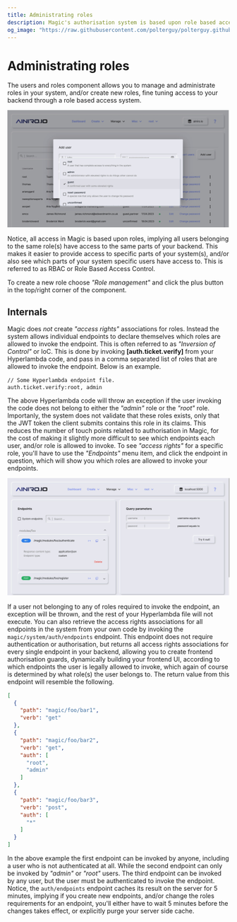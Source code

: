 ```yaml
---
title: Administrating roles
description: Magic's authorisation system is based upon role based access, where you grant access to some parts of your system based upon roles, for then to associate users with these roles somehow.
og_image: "https://raw.githubusercontent.com/polterguy/polterguy.github.io/master/images/auth.jpg"
---
```


# Administrating roles

The users and roles component allows you to manage and administrate roles in your system, and/or
create new roles, fine tuning access to your backend through a role based access system.

![Users in Magic](https://raw.githubusercontent.com/polterguy/polterguy.github.io/master/images/auth.jpg)

Notice, all access in Magic is based upon roles, implying all users belonging to the same role(s)
have access to the same parts of your backend. This makes it easier to provide access to specific parts
of your system(s), and/or also see which parts of your system specific users have access to. This is referred
to as RBAC or Role Based Access Control.

To create a new role choose _"Role management"_ and click the plus button in the top/right corner of the component.

## Internals

Magic does _not_ create _"access rights"_ associations for roles. Instead the system allows individual
endpoints to declare themselves which roles are allowed to invoke the endpoint. This is often referred to
as _"Inversion of Control"_ or IoC. This is done by invoking **[auth.ticket.verify]** from your Hyperlambda code,
and pass in a comma separated list of roles that are allowed to invoke the endpoint. Below is an example.

```
// Some Hyperlambda endpoint file.
auth.ticket.verify:root, admin
```

The above Hyperlambda code will throw an exception if the user invoking the code does not belong
to either the _"admin"_ role or the _"root"_ role. Importanly, the system does not validate that
these roles exists, only that the JWT token the client submits contains this role in its claims.
This reduces the number of touch points related to authorisation in Magic, for the cost of making
it slightly more difficult to see which endpoints each user, and/or role is allowed to invoke.
To see _"access rights"_ for a specific role, you'll have to use the _"Endpoints"_ menu item,
and click the endpoint in question, which will show you which roles are allowed to invoke your
endpoints.

![Authorisation in Hyperlambda endpoints](https://raw.githubusercontent.com/polterguy/polterguy.github.io/master/images/endpoints.jpg)

If a user not belonging to any of roles required to invoke the endpoint, an exception will be thrown, and the rest
of your Hyperlambda file will not execute. You can also retrieve the access rights associations
for all endpoints in the system from your own code by invoking the `magic/system/auth/endpoints`
endpoint. This endpoint does not require authentication or authorisation, but returns all
access rights associations for every single endpoint in your backend, allowing you to create
frontend authorisation guards, dynamically building your frontend UI, according to which
endpoints the user is legally allowed to invoke, which again of course is determined by
what role(s) the user belongs to. The return value from this endpoint will resemble the following.

```json
[
  {
    "path": "magic/foo/bar1",
    "verb": "get"
  },
  {
    "path": "magic/foo/bar2",
    "verb": "get",
    "auth": [
      "root",
      "admin"
    ]
  },
  {
    "path": "magic/foo/bar3",
    "verb": "post",
    "auth": [
      "*"
    ]
  }
]
```

In the above example the first endpoint can be invoked by anyone, including a user who is not authenticated
at all. While the second endpoint can only be invoked by _"admin"_ or _"root"_ users. The third endpoint
can be invoked by any user, but the user must be authenticated to invoke the endpoint. Notice, the `auth/endpoints`
endpoint caches its result on the server for 5 minutes, implying if you create new endpoints, and/or change
the roles requirements for an endpoint, you'll either have to wait 5 minutes before the changes takes effect,
or explicitly purge your server side cache.
